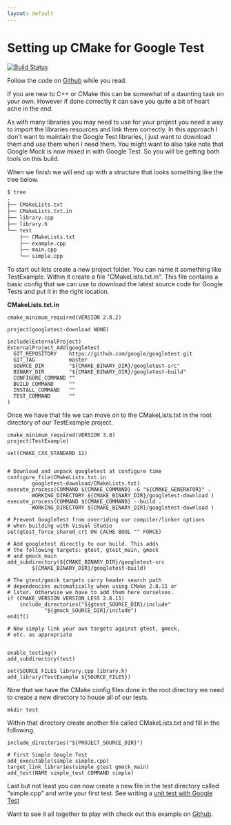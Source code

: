 ```yaml
---
layout: default
---
```

# Setting up CMake for Google Test

[![Build Status](https://travis-ci.org/testcookbook/google-test.svg?branch=master)](https://travis-ci.org/testcookbook/google-test.svg?branch=master)

Follow the code on [Github](https://github.com/testcookbook/google-test) while you read.

If you are new to C++ or CMake this can be somewhat of a daunting task on your own.  However if done correctly
it can save you quite a bit of heart ache in the end.  

As with many libraries you may need to use for your project you need a way to import the libraries resources
and link them correctly.  In this approach I don't want to maintain the Google Test libraries, I just want
to download them and use them when I need them.  You might want to also take note that Google Mock is now
mixed in with Google Test.  So you will be getting both tools on this build.

When we finish we will end up with a structure that looks something like the tree below.

```bash
$ tree
.
├── CMakeLists.txt
├── CMakeLists.txt.in
├── library.cpp
├── library.h
└── test
    ├── CMakeLists.txt
    ├── example.cpp
    ├── main.cpp
    └── simple.cpp
```

To start out lets create a new project folder.  You can name it something like TestExample.  Within it create
a file "CMakeLists.txt.in".  This file contains a basic config that we can use to download the latest source 
code for Google Tests and put it in the right location.

**CMakeLists.txt.in**
```
cmake_minimum_required(VERSION 2.8.2)

project(googletest-download NONE)

include(ExternalProject)
ExternalProject_Add(googletest
  GIT_REPOSITORY    https://github.com/google/googletest.git
  GIT_TAG           master
  SOURCE_DIR        "${CMAKE_BINARY_DIR}/googletest-src"
  BINARY_DIR        "${CMAKE_BINARY_DIR}/googletest-build"
  CONFIGURE_COMMAND ""
  BUILD_COMMAND     ""
  INSTALL_COMMAND   ""
  TEST_COMMAND      ""
)
```

Once we have that file we can move on to the CMakeLists.txt in the root directory of our TestExample project.

```
cmake_minimum_required(VERSION 3.8)
project(TestExample)

set(CMAKE_CXX_STANDARD 11)


# Download and unpack googletest at configure time
configure_file(CMakeLists.txt.in
        googletest-download/CMakeLists.txt)
execute_process(COMMAND ${CMAKE_COMMAND} -G "${CMAKE_GENERATOR}" .
        WORKING_DIRECTORY ${CMAKE_BINARY_DIR}/googletest-download )
execute_process(COMMAND ${CMAKE_COMMAND} --build .
        WORKING_DIRECTORY ${CMAKE_BINARY_DIR}/googletest-download )

# Prevent GoogleTest from overriding our compiler/linker options
# when building with Visual Studio
set(gtest_force_shared_crt ON CACHE BOOL "" FORCE)

# Add googletest directly to our build. This adds
# the following targets: gtest, gtest_main, gmock
# and gmock_main
add_subdirectory(${CMAKE_BINARY_DIR}/googletest-src
        ${CMAKE_BINARY_DIR}/googletest-build)

# The gtest/gmock targets carry header search path
# dependencies automatically when using CMake 2.8.11 or
# later. Otherwise we have to add them here ourselves.
if (CMAKE_VERSION VERSION_LESS 2.8.11)
    include_directories("${gtest_SOURCE_DIR}/include"
            "${gmock_SOURCE_DIR}/include")
endif()

# Now simply link your own targets against gtest, gmock,
# etc. as appropriate


enable_testing()
add_subdirectory(test)

set(SOURCE_FILES library.cpp library.h)
add_library(TestExample ${SOURCE_FILES})

```

Now that we have the CMake config files done in the root directory we need to create a new directory
to house all of our tests.  

```
mkdir test
```

Within that directory create another file called CMakeLists.txt and fill in the following.

```
include_directories("${PROJECT_SOURCE_DIR}")

# First Simple Google Test
add_executable(simple simple.cpp)
target_link_libraries(simple gtest gmock_main)
add_test(NAME simple_test COMMAND simple)
```

Last but not least you can now create a new file in the test directory called "simple.cpp" and write
your first test. See writing a [unit test with Google Test](/book/cpp/unit-test-with-google-test.html)

Want to see it all together to play with check out this example on [Github](https://github.com/testcookbook/google-test).
